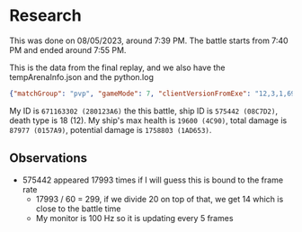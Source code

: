 # Research
This was done on 08/05/2023, around 7:39 PM. The battle starts from 7:40 PM and ended around 7:55 PM.

This is the data from the final replay, and we also have the tempArenaInfo.json and the python.log
```json
{"matchGroup": "pvp", "gameMode": 7, "clientVersionFromExe": "12,3,1,6965290", "scenarioUiCategoryId": 0, "eventType": "", "mapDisplayName": "01_solomon_islands", "mapId": 1, "clientVersionFromXml": "12,3,1,6965290", "weatherParams": {"0": ["PCOW003_Cloudy"], "1": ["PCOW005_Evening"], "2": ["PCOW005_Evening", "PCOW002_Storm"]}, "disabledShipClasses": [], "playersPerTeam": 12, "duration": 1200, "name": "12x12", "scenario": "Domination_3point", "playerID": 0, "vehicles": [{"shipId": 4290689008, "relation": 2, "id": 671300040, "name": "crazy_wanna"}, {"shipId": 4290689008, "relation": 1, "id": 671203957, "name": "Samuel_Lau_SL"}, {"shipId": 4186879312, "relation": 0, "id": 671163302, "name": "HenryQuan"}, {"shipId": 4186879440, "relation": 2, "id": 537194997, "name": "aaakkkiii"}, {"shipId": 4186847184, "relation": 1, "id": 268378400, "name": ":Tirpitz:"}, {"shipId": 4186879312, "relation": 1, "id": 268378401, "name": ":Radford:"}, {"shipId": 4186912208, "relation": 1, "id": 268378402, "name": ":Tributs:"}, {"shipId": 4082055120, "relation": 1, "id": 268378403, "name": ":Jellicoe:"}, {"shipId": 4186846416, "relation": 1, "id": 268378404, "name": ":Cunningham:"}, {"shipId": 4293867216, "relation": 1, "id": 268378405, "name": ":Spee:"}, {"shipId": 4279154384, "relation": 1, "id": 268378406, "name": ":Popov:"}, {"shipId": 4186879760, "relation": 1, "id": 268378407, "name": ":Beatty:"}, {"shipId": 4186846672, "relation": 1, "id": 268378408, "name": ":Zavoyko:"}, {"shipId": 4266538992, "relation": 2, "id": 268378409, "name": ":Fletcher:"}, {"shipId": 4186847056, "relation": 2, "id": 268378410, "name": ":Tegetthoff:"}, {"shipId": 4186879760, "relation": 2, "id": 268378411, "name": ":Souchon:"}, {"shipId": 4082054960, "relation": 2, "id": 268378412, "name": ":Buckmaster:"}, {"shipId": 4082054960, "relation": 2, "id": 268378413, "name": ":Warrender:"}, {"shipId": 4186846512, "relation": 2, "id": 268378414, "name": ":Goltz:"}, {"shipId": 4186912208, "relation": 2, "id": 268378415, "name": ":Spruance:"}, {"shipId": 4186879728, "relation": 2, "id": 268378416, "name": ":Schofield:"}, {"shipId": 4186879728, "relation": 2, "id": 268378417, "name": ":Pakenham:"}, {"shipId": 4269684432, "relation": 2, "id": 268378418, "name": ":Lee:"}, {"shipId": 4266538992, "relation": 1, "id": 268378399, "name": ":Ghormley:"}], "gameType": "RandomBattle", "dateTime": "08.05.2023 19:39:32", "mapName": "spaces/01_solomon_islands", "playerName": "HenryQuan", "scenarioConfigId": 14, "teamsCount": 2, "playerVehicle": "PVSC103-Vicente-Guerrero", "battleDuration": 1200, "mapBorder": null}
```
My ID is `671163302 (280123A6)` the this battle, ship ID is `575442 (08C7D2)`, death type is 18 (12). My ship's max health is `19600 (4C90)`, total damage is `87977 (0157A9)`, potential damage is `1758803 (1AD653)`.

## Observations
- 575442 appeared 17993 times if I will guess this is bound to the frame rate
    - 17993 / 60 = 299, if we divide 20 on top of that, we get 14 which is close to the battle time
    - My monitor is 100 Hz so it is updating every 5 frames
